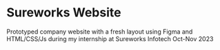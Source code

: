 # Sureworks Website

Prototyped company website with a fresh layout using Figma and HTML/CSS/Js during my internship at Sureworks Infotech Oct-Nov 2023
